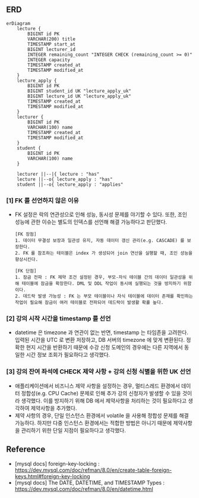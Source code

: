 ## ERD

```mermaid
erDiagram
    lecture {
        BIGINT id PK
        VARCHAR(200) title
        TIMESTAMP start_at
        BIGINT lecturer_id
        INTEGER remaining_count "INTEGER CHECK (remaining_count >= 0)"
        INTEGER capacity 
        TIMESTAMP created_at
        TIMESTAMP modified_at
    }
    lecture_apply {
        BIGINT id PK
        BIGINT student_id UK "lecture_apply_uk"
        BIGINT lecture_id UK "lecture_apply_uk"
        TIMESTAMP created_at
        TIMESTAMP modified_at
    }
    lecturer {
        BIGINT id PK
        VARCHAR(100) name
        TIMESTAMP created_at
        TIMESTAMP modified_at
    }
    student {
        BIGINT id PK
        VARCHAR(100) name
    }

    lecturer ||--|{ lecture : "has"
    lecture ||--o{ lecture_apply : "has"
    student ||--o{ lecture_apply : "applies"
```

### [1] FK 를 선언하지 않은 이유
- FK 설정은 락의 연관성으로 인해 성능, 동시성 문제를 야기할 수 있다. 또한, 조인 성능에 관한 이슈는 별도의 인덱스를 선언해 해결 가능하다고 판단했다.
    ```
    [FK 장점]
    1. 데이터 무결성 보장과 일관성 유지, 자동 데이터 갱신 관리(e.g. CASCADE) 를 보장한다.
    2. FK 를 참조하는 테이블은 index 가 생성되어 join 연산을 실행할 때, 조인 성능을 향상시킨다.
    
    [FK 단점]
    1. 잠금 전파 : FK 제약 조건 설정된 경우, 부모-자식 테이블 간의 데이터 일관성을 위해 테이블에 잠금을 확장한다. DML 및 DDL 작업이 동시에 실행되는 것을 방지하기 위함이다.
    2. 데드락 발생 가능성 : FK 는 부모 테이블이나 자식 테이블에 데이터 존재를 확인하는 작업이 필요해 잠금이 여러 테이블로 전파되어 데드락이 발생활 확률 높다.
    ```

### [2] 강의 시작 시간을 timestamp 를 선언
- datetime 은 timezone 과 연관이 없는 반면, timestamp 는 타임존을 고려한다. 입력된 시간을 UTC 로 변환 저장하고, DB 서버의 timezone 에 맞게 
  변환된다. 정확한 현지 시간을 반환하기 때문에 수강 신청 도메인의 경우에는 다른 지역에서 동일한 시간 정보 조회가 필요하다고 생각했다.

### [3] 강의 잔여 좌석에 CHECK 제약 사항 + 강의 신청 식별을 위한 UK 선언
- 애플리케이션에서 비즈니스 제약 사항을 설정하는 경우, 멀티스레드 환경에서 데이터 정합성(e.g. CPU Cache) 문제로 인해
  추가 강의 신청자가 발생할 수 있을 것이라 생각했다. 이를 방지하기 위해 DB 에서 제약사항을 처리하는 것이 필요하다고 생각하여 제약사항을 추가했다.
- 제약 사항의 경우, 단일 인스턴스 환경에서 volatile 을 사용해 정합성 문제를 해결 가능하다.
  하지만 다중 인스턴스 환경에서는 적합한 방법은 아니기 때문에 제약사항을 관리하기 위한 단일 지점이 필요하다고 생각했다.

## Reference

- [mysql docs] foreign-key-locking : https://dev.mysql.com/doc/refman/8.0/en/create-table-foreign-keys.html#foreign-key-locking
- [mysql docs] The DATE, DATETIME, and TIMESTAMP Types : https://dev.mysql.com/doc/refman/8.0/en/datetime.html
